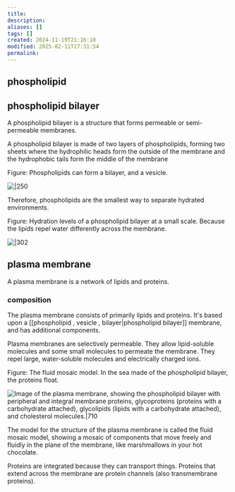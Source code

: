 ```yaml
---
title: 
description: 
aliases: []
tags: []
created: 2024-11-19T21:16:10
modified: 2025-02-11T17:31:54
permalink:
---
```


## phospholipid

## phospholipid bilayer

A phospholipid bilayer is a structure that forms permeable or semi-permeable membranes.

A phospholipid bilayer is made of two layers of phospholipids, forming two sheets where the hydrophilic heads form the outside of the membrane and the hydrophobic tails form the middle of the membrane



Figure: Phospholipids can form a bilayer, and a vesicle.


![|250](https://upload.wikimedia.org/wikipedia/commons/c/c6/Phospholipids_aqueous_solution_structures.svg)


Therefore, phospholipids are the smallest way to separate hydrated environments.

Figure: Hydration levels of a phospholipid bilayer at a small scale. Because the lipids repel water differently across the membrane.

![|302](https://upload.wikimedia.org/wikipedia/commons/e/ed/Bilayer_hydration_profile.svg)

## plasma membrane

A plasma membrane is a network of lipids and proteins.

### composition

The plasma membrane consists of primarily lipids and proteins. It's based upon a [[phospholipid , vesicle , bilayer|phospholipid bilayer]] membrane, and has additional components.


Plasma membranes are selectively permeable. They allow lipid-soluble molecules and some small molecules to permeate the membrane. They repel large, water-soluble molecules and electrically charged ions.



Figure: The fluid mosaic model. In the sea made of the phospholipid bilayer, the proteins float.

![Image of the plasma membrane, showing the phospholipid bilayer with peripheral and integral membrane proteins, glycoproteins (proteins with a carbohydrate attached), glycolipids (lipids with a carbohydrate attached), and cholesterol molecules.|710](https://cdn.kastatic.org/ka-perseus-images/26ffb8e955fba1897b562cb0b93e8cadf621dfc5.png)


The model for the structure of the plasma membrane is called the fluid mosaic model, showing a mosaic of components that move freely and fluidly in the plane of the membrane, like marshmallows in your hot chocolate.



Proteins are integrated because they can transport things. Proteins that extend across the membrane are protein channels (also transmembrane proteins).
